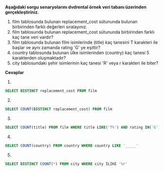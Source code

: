 **Aşağıdaki sorgu senaryolarını dvdrental örnek veri tabanı üzerinden gerçekleştiriniz.**

1. film tablosunda bulunan replacement_cost sütununda bulunan birbirinden farklı değerleri sıralayınız.
2. film tablosunda bulunan replacement_cost sütununda birbirinden farklı kaç tane veri vardır?
3. film tablosunda bulunan film isimlerinde (title) kaç tanesini T karakteri ile başlar ve aynı zamanda rating 'G' ye eşittir?
4. country tablosunda bulunan ülke isimlerinden (country) kaç tanesi 5 karakterden oluşmaktadır?
5. city tablosundaki şehir isimlerinin kaç tanesi 'R' veya r karakteri ile biter?

**Cevaplar**

1. 
```sql
SELECT DISTINCT replacement_cost FROM film
```
2. 
```sql
SELECT COUNT(DISTINCT replacement_cost) FROM film
```
3. 
```sql
SELECT COUNT(title) FROM film WHERE title LIKE('T%') AND rating IN('G')
```
4. 
```sql
SELECT COUNT(country) FROM country WHERE country LIKE '_____'
```
5. 
```sql
SELECT DISTINCT COUNT(*) FROM city WHERE city ILIKE '%r'
```